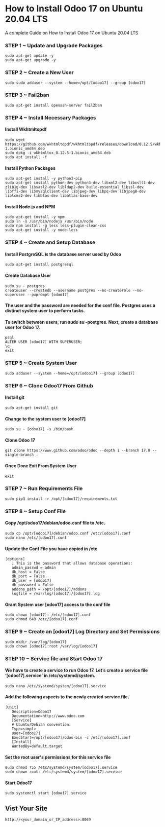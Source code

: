 # How to Install Odoo 17 on Ubuntu 20.04 LTS
A complete Guide on How to Install Odoo 17 on Ubuntu 20.04 LTS

### STEP 1 ~ Update and Upgrade Packages
    sudo apt-get update -y
    sudo apt-get upgrade -y
    
### STEP 2 ~ Create a New User
    sudo sudo adduser --system --home=/opt/[odoo17] --group [odoo17]
    
### STEP 3 ~ Fail2ban
    sudo apt-get install openssh-server fail2ban
    
### STEP 4 ~ Install Necessary Packages
#### Install Wkhtmltopdf
    sudo wget https://github.com/wkhtmltopdf/wkhtmltopdf/releases/download/0.12.5/wkhtmltox_0.12.5-1.bionic_amd64.deb
    sudo dpkg -i wkhtmltox_0.12.5-1.bionic_amd64.deb
    sudo apt install -f
#### Install Python Packages
    sudo apt-get install -y python3-pip
    sudo apt-get install python-dev python3-dev libxml2-dev libxslt1-dev zlib1g-dev libsasl2-dev libldap2-dev build-essential libssl-dev libffi-dev libmysqlclient-dev libjpeg-dev libpq-dev libjpeg8-dev liblcms2-dev libblas-dev libatlas-base-dev

#### Install Node.js and NPM
    sudo apt-get install -y npm
    sudo ln -s /usr/bin/nodejs /usr/bin/node
    sudo npm install -g less less-plugin-clean-css
    sudo apt-get install -y node-less

### STEP 4 ~ Create and Setup Database
#### Install PostgreSQL is the database server used by Odoo
    sudo apt-get install postgresql

#### Create Database User
    sudo su - postgres
    createuser --createdb --username postgres --no-createrole --no-superuser --pwprompt [odoo17]

#### The user and the password are needed for the conf file. Postgres uses a distinct system user to perform tasks. 
#### To switch between users, run sudo su -postgres. Next, create a database user for Odoo 17.
    psql
    ALTER USER [odoo17] WITH SUPERUSER;
    \q
    exit
### STEP 5 ~ Create System User
    sudo adduser --system --home=/opt/[odoo17] --group [odoo17]

### STEP 6 ~ Clone Odoo17 From Github

#### Install git
    sudo apt-get install git
    
#### Change to the system user to [odoo17]
    sudo su - [odoo17] -s /bin/bash
    
#### Clone Odoo 17
    git clone https://www.github.com/odoo/odoo --depth 1 --branch 17.0 --single-branch .
    
#### Once Done Exit From System User
    exit
    
### STEP 7 ~ Run Requirements File
    sudo pip3 install -r /opt/[odoo17]/requirements.txt

### STEP 8 ~ Setup Conf File
#### Copy /opt/odoo17/debian/odoo.conf file to /etc.
    sudo cp /opt/[odoo17]/debian/odoo.conf /etc/[odoo17].conf
    sudo nano /etc/[odoo17].conf

#### Update the Conf File you have copied in /etc
    [options]
       ; This is the password that allows database operations:
       admin_passwd = admin
       db_host = False
       db_port = False
       db_user = [odoo17]
       db_password = False
       addons_path = /opt/[odoo17]/addons
       logfile = /var/log/[odoo17]/[odoo17].log
       
#### Grant System user [odoo17] access to the conf file
    sudo chown [odoo17]: /etc/[odoo17].conf
    sudo chmod 640 /etc/[odoo17].conf
    
### STEP 9 ~ Create an [odoo17] Log Directory and Set Permissions
    sudo mkdir /var/log/[odoo17]
    sudo chown [odoo17]:root /var/log/[odoo17]

### STEP 10 ~ Service file and Start Odoo 17
#### We have to create a service to run Odoo 17. Let’s create a service file ‘[odoo17].service’ in /etc/systemd/system.
    sudo nano /etc/systemd/system/[odoo17].service
    
#### Add the following aspects to the newly created service file.
    [Unit]
       Description=Odoo17
       Documentation=http://www.odoo.com
       [Service]
       # Ubuntu/Debian convention:
       Type=simple
       User=[odoo17]
       ExecStart=/opt/[odoo17]/odoo-bin -c /etc/[odoo17].conf
       [Install]
       WantedBy=default.target
       
#### Set the root user's permissions for this service file
    sudo chmod 755 /etc/systemd/system/[odoo17].service
    sudo chown root: /etc/systemd/system/[odoo17].service

#### Start Odoo17
    sudo systemctl start [odoo17].service

## Vist Your Site
    http://<your_domain_or_IP_address>:8069
